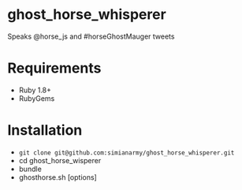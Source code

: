 ghost_horse_whisperer
=====================

Speaks @horse_js and #horseGhostMauger tweets

# Requirements
- Ruby 1.8+
- RubyGems

# Installation
* `git clone git@github.com:simianarmy/ghost_horse_whisperer.git`
* cd ghost_horse_wisperer
* bundle
* ghosthorse.sh [options]


